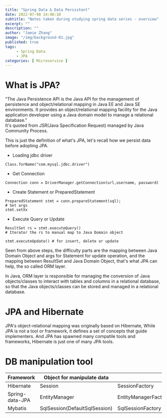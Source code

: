 ```yaml
---
title: "Spring Data & Data Persistent"
date: 2022-07-98 14:40:10
subtitle: "Notes taken during studying spring data series - overview"
excerpt: ""
description: ""
author: "Jamie Zhang"
image: "/img/background-01.jpg"
published: true
tags:
     - Spring Data
     - JPA
categories: [ Microservice ]
---
```

# What is JPA?
 
"The Java Persistence API is the Java API for the management of persistence and object/relational mapping in Java EE and Java SE environments. It provides an object/relational mapping facility for the Java application developer using a Java domain model to manage a relational database."   
It's quoted from JSR(Java Specification Request) managed by Java Community Process.

This is just the definition of what's JPA, let's recall how we persist data before adopting JPA.

- Loading jdbc driver
```
Class.forName("com.mysql.jdbc.driver")
```
- Get Connection
```
Connection conn = DriverManager.getConnection(url,username, password)
```
- Create Statement or PreparedStatement
```
PreparedStatement stmt = conn.prepareStatement(sql);
# Set args
stmt.setXx
```
- Execute Query or Update
```
ResultSet rs = stmt.executeQuery()
# Iterator the rs to manual map to Java Domain object

stmt.executeUpdate() # for insert, delete or update
```

Seen from above steps, the difficulty parts are the mapping between Java Domain Object and args for Statement for update operation, and the mapping between ResultSet and Java Domain Object, that's what JPA can help, the so called ORM layer.

In Java, ORM layer is responsible for managing the conversion of Java objects/classes to interact with tables and columns in a relational database, so that the Java objects/classes can be stored and managed in a relational database.


# JPA and Hibernate
JPA's object-relational mapping was originally based on Hibernate, While JPA is not a tool or framework, it defines a set of concepts that guide implementers. And JPA has spawned many compatile tools and frameworks, Hibernate is just one of many JPA tools.

# DB manipulation tool
| Framework| Object for manipulate data| Object Factory/Manager|
|---- |--- |--- |
| Hibernate| Session | SessionFactory|
| Spring-data-JPA| EntityManager| EntityManagerFactory(LocalContainerEntityManagerFactoryBean)|
| Mybatis| SqlSession(DefaultSqlSession)|SqlSessionFactory|




